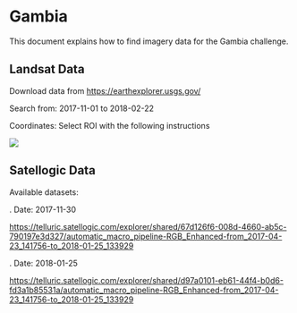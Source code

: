 # Gambia

This document explains how to find imagery data for the Gambia challenge.

## Landsat Data

Download data from https://earthexplorer.usgs.gov/

Search from: 2017-11-01 to 2018-02-22

Coordinates: Select ROI with the following instructions

![](gambia_image_coordinates2.png)

## Satellogic Data

Available datasets:

. Date: 2017-11-30

https://telluric.satellogic.com/explorer/shared/67d126f6-008d-4660-ab5c-790197e3d327/automatic_macro_pipeline-RGB_Enhanced-from_2017-04-23_141756-to_2018-01-25_133929

. Date: 2018-01-25

https://telluric.satellogic.com/explorer/shared/d97a0101-eb61-44f4-b0d6-fd3a1b85531a/automatic_macro_pipeline-RGB_Enhanced-from_2017-04-23_141756-to_2018-01-25_133929
